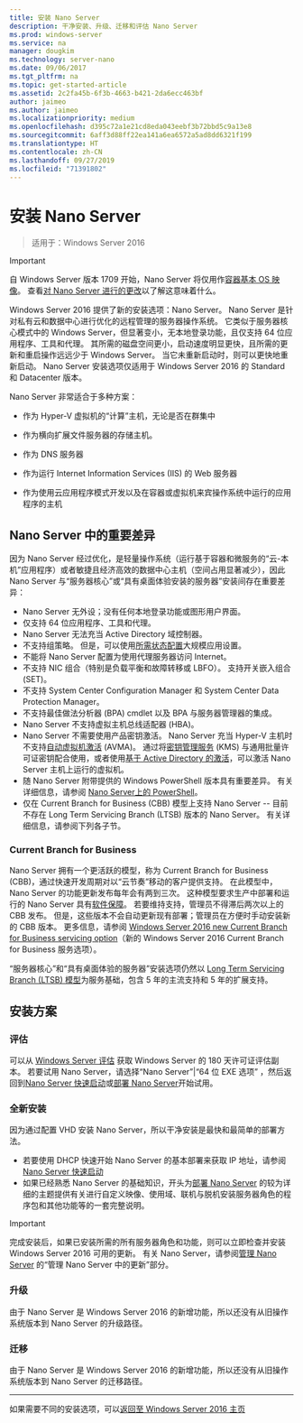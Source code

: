 ```yaml
---
title: 安装 Nano Server
description: 干净安装、升级、迁移和评估 Nano Server
ms.prod: windows-server
ms.service: na
manager: dougkim
ms.technology: server-nano
ms.date: 09/06/2017
ms.tgt_pltfrm: na
ms.topic: get-started-article
ms.assetid: 2c2fa45b-6f3b-4663-b421-2da6ecc463bf
author: jaimeo
ms.author: jaimeo
ms.localizationpriority: medium
ms.openlocfilehash: d395c72a1e21cd8eda043eebf3b72bbd5c9a13e8
ms.sourcegitcommit: 6aff3d88ff22ea141a6ea6572a5ad8dd6321f199
ms.translationtype: HT
ms.contentlocale: zh-CN
ms.lasthandoff: 09/27/2019
ms.locfileid: "71391802"
---
```

# <a name="install-nano-server"></a>安装 Nano Server

>适用于：Windows Server 2016

> [!IMPORTANT]
> 自 Windows Server 版本 1709 开始，Nano Server 将仅用作[容器基本 OS 映像](/virtualization/windowscontainers/quick-start/using-insider-container-images#install-base-container-image)。 查看[对 Nano Server 进行的更改](nano-in-semi-annual-channel.md)以了解这意味着什么。 

Windows Server 2016 提供了新的安装选项：Nano Server。 Nano Server 是针对私有云和数据中心进行优化的远程管理的服务器操作系统。 它类似于服务器核心模式中的 Windows Server，但显著变小，无本地登录功能，且仅支持 64 位应用程序、工具和代理。 其所需的磁盘空间更小，启动速度明显更快，且所需的更新和重启操作远远少于 Windows Server。 当它未重新启动时，则可以更快地重新启动。 Nano Server 安装选项仅适用于 Windows Server 2016 的 Standard 和 Datacenter 版本。  

Nano Server 非常适合于多种方案：  
  
-   作为 Hyper-V 虚拟机的“计算”主机，无论是否在群集中  
  
-   作为横向扩展文件服务器的存储主机。  
  
-   作为 DNS 服务器  
  
-   作为运行 Internet Information Services (IIS) 的 Web 服务器  
  
-   作为使用云应用程序模式开发以及在容器或虚拟机来宾操作系统中运行的应用程序的主机  
  
## <a name="important-differences-in-nano-server"></a>Nano Server 中的重要差异

因为 Nano Server 经过优化，是轻量操作系统（运行基于容器和微服务的“云-本机”应用程序）或者敏捷且经济高效的数据中心主机（空间占用显著减少），因此 Nano Server 与“服务器核心”或“具有桌面体验安装的服务器”安装间存在重要差异：

- Nano Server 无外设；没有任何本地登录功能或图形用户界面。
- 仅支持 64 位应用程序、工具和代理。
- Nano Server 无法充当 Active Directory 域控制器。
- 不支持组策略。 但是，可以使用[所需状态配置](https://msdn.microsoft.com/powershell/dsc/nanoDsc)大规模应用设置。
- 不能将 Nano Server 配置为使用代理服务器访问 Internet。
- 不支持 NIC 组合（特别是负载平衡和故障转移或 LBFO）。 支持开关嵌入组合 (SET)。
- 不支持 System Center Configuration Manager 和 System Center Data Protection Manager。
- 不支持最佳做法分析器 (BPA) cmdlet 以及 BPA 与服务器管理器的集成。
- Nano Server 不支持虚拟主机总线适配器 (HBA)。
- Nano Server 不需要使用产品密钥激活。 Nano Server 充当 Hyper-V 主机时不支持[自动虚拟机激活](https://technet.microsoft.com/library/dn303421%28v=ws.11%29.aspx) (AVMA)。 通过将[密钥管理服务](https://technet.microsoft.com/library/jj612867(v=ws.11).aspx) (KMS) 与通用批量许可证密钥配合使用，或者使用[基于 Active Directory 的激活](https://technet.microsoft.com/library/dn502534(v=ws.11).aspx)，可以激活 Nano Server 主机上运行的虚拟机。
- 随 Nano Server 附带提供的 Windows PowerShell 版本具有重要差异。 有关详细信息，请参阅 [Nano Server上的 PowerShell](PowerShell-on-Nano-Server.md)。
- 仅在 Current Branch for Business (CBB) 模型上支持 Nano Server -- 目前不存在 Long Term Servicing Branch (LTSB) 版本的 Nano Server。 有关详细信息，请参阅下列各子节。

### <a name="current-branch-for-business"></a>Current Branch for Business
Nano Server 拥有一个更活跃的模型，称为 Current Branch for Business (CBB)，通过快速开发周期对以“云节奏”移动的客户提供支持。 在此模型中，Nano Server 的功能更新发布每年会有两到三次。 这种模型要求生产中部署和运行的 Nano Server 具有[软件保障](https://www.microsoft.com/en-us/licensing/licensing-programs/software-assurance-default.aspx)。 若要维持支持，管理员不得滞后两次以上的 CBB 发布。 但是，这些版本不会自动更新现有部署；管理员在方便时手动安装新的 CBB 版本。 更多信息，请参阅 [Windows Server 2016 new Current Branch for Business servicing option](https://blogs.technet.microsoft.com/windowsserver/2016/07/12/windows-server-2016-new-current-branch-for-business-servicing-option/)（新的 Windows Server 2016 Current Branch for Business 服务选项）。

“服务器核心”和“具有桌面体验的服务器”安装选项仍然以 [Long Term Servicing Branch (LTSB) 模型](https://support.microsoft.com/lifecycle#gp%2Fgp_msl_policy)为服务基础，包含 5 年的主流支持和 5 年的扩展支持。

## <a name="installation-scenarios"></a>安装方案

### <a name="evaluation"></a>评估
可以从 [Windows Server 评估](https://www.microsoft.com/evalcenter/evaluate-windows-server-2016) 获取 Windows Server 的 180 天许可证评估副本。 若要试用 Nano Server，请选择“Nano Server”|“64 位 EXE 选项”  ，然后返回到[Nano Server 快速启动](Nano-Server-Quick-Start.md)或[部署 Nano Server](Deploy-Nano-Server.md)开始试用。

### <a name="clean-installation"></a>全新安装
因为通过配置 VHD 安装 Nano Server，所以干净安装是最快和最简单的部署方法。

- 若要使用 DHCP 快速开始 Nano Server 的基本部署来获取 IP 地址，请参阅 [Nano Server 快速启动](Nano-Server-Quick-Start.md) 
- 如果已经熟悉 Nano Server 的基础知识，开头为[部署 Nano Server](Deploy-Nano-Server.md) 的较为详细的主题提供有关进行自定义映像、使用域、联机与脱机安装服务器角色的程序包和其他功能等的一套完整说明。

> [!IMPORTANT]  
> 完成安装后，如果已安装所需的所有服务器角色和功能，则可以立即检查并安装 Windows Server 2016 可用的更新。 有关 Nano Server，请参阅[管理 Nano Server](Manage-Nano-Server.md) 的“管理 Nano Server 中的更新”部分。

### <a name="upgrade"></a>升级
由于 Nano Server 是 Windows Server 2016 的新增功能，所以还没有从旧操作系统版本到 Nano Server 的升级路径。

### <a name="migration"></a>迁移
由于 Nano Server 是 Windows Server 2016 的新增功能，所以还没有从旧操作系统版本到 Nano Server 的迁移路径。
  
-------------------------------------
如果需要不同的安装选项，可以[返回至 Windows Server 2016 主页](windows-server-2016.md) 

  


 
